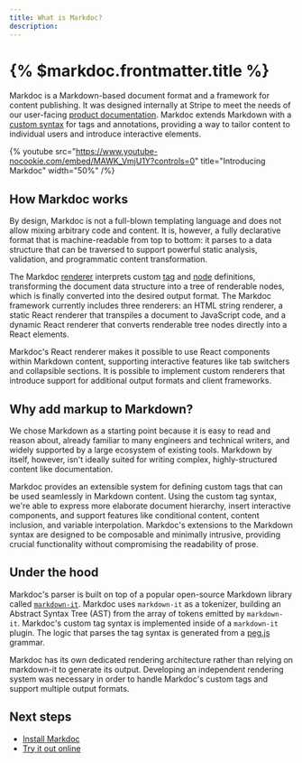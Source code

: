 ```yaml
---
title: What is Markdoc?
description:
---
```


# {% $markdoc.frontmatter.title %}

Markdoc is a Markdown-based document format and a framework for content publishing. It was designed internally at Stripe to meet the needs of our user-facing [product documentation](http://stripe.com/docs). Markdoc extends Markdown with a [custom syntax](/docs/syntax) for tags and annotations, providing a way to tailor content to individual users and introduce interactive elements.

{% youtube
  src="https://www.youtube-nocookie.com/embed/MAWK_VmjU1Y?controls=0"
  title="Introducing Markdoc"
  width="50%" /%}

## How Markdoc works

By design, Markdoc is not a full-blown templating language and does not allow mixing arbitrary code and content. It is, however, a fully declarative format that is machine-readable from top to bottom: it parses to a data structure that can be traversed to support powerful static analysis, validation, and programmatic content transformation.

The Markdoc [renderer](/docs/render) interprets custom [tag](/docs/tags) and [node](/docs/nodes) definitions, transforming the document data structure into a tree of renderable nodes, which is finally converted into the desired output format. The Markdoc framework currently includes three renderers: an HTML string renderer, a static React renderer that transpiles a document to JavaScript code, and a dynamic React renderer that converts renderable tree nodes directly into a React elements.

Markdoc's React renderer makes it possible to use React components within Markdown content, supporting interactive features like tab switchers and collapsible sections. It is possible to implement custom renderers that introduce support for additional output formats and client frameworks.
## Why add markup to Markdown?

We chose Markdown as a starting point because it is easy to read and reason about, already familiar to many engineers and technical writers, and widely supported by a large ecosystem of existing tools. Markdown by itself, however, isn't ideally suited for writing complex, highly-structured content like documentation.

Markdoc provides an extensible system for defining custom tags that can be used seamlessly in Markdown content. Using the custom tag syntax, we're able to express more elaborate document hierarchy, insert interactive components, and support features like conditional content, content inclusion, and variable interpolation. Markdoc's extensions to the Markdown syntax are designed to be composable and minimally intrusive, providing crucial functionality without compromising the readability of prose. 
## Under the hood

Markdoc's parser is built on top of a popular open-source Markdown library called [`markdown-it`](https://github.com/markdown-it/markdown-it). Markdoc uses `markdown-it` as a tokenizer, building an Abstract Syntax Tree (AST) from the array of tokens emitted by `markdown-it`. Markdoc's custom tag syntax is implemented inside of a `markdown-it` plugin. The logic that parses the tag syntax is generated from a [peg.js](https://pegjs.org/) grammar.

Markdoc has its own dedicated rendering architecture rather than relying on markdown-it to generate its output. Developing an independent rendering system was necessary in order to handle Markdoc's custom tags and support multiple output formats.

## Next steps

- [Install Markdoc](/docs/getting-started)
- [Try it out online](/sandbox)
